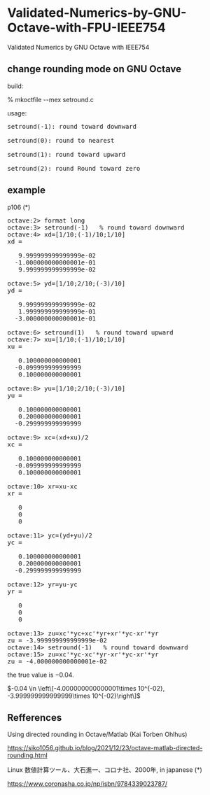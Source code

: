 # Validated-Numerics-by-GNU-Octave-with-FPU-IEEE754
Validated Numerics by GNU Octave with IEEE754

## change rounding mode on GNU Octave

build:

% mkoctfile --mex setround.c

usage:
<pre>
setround(-1): round toward downward

setround(0): round to nearest

setround(1): round toward upward

setround(2): round Round toward zero
</pre>

## example

p106 (*)

<pre>
octave:2> format long
octave:3> setround(-1)   % round toward downward
octave:4> xd=[1/10;(-1)/10;1/10]
xd =

   9.999999999999999e-02
  -1.000000000000001e-01
   9.999999999999999e-02

octave:5> yd=[1/10;2/10;(-3)/10]
yd =

   9.999999999999999e-02
   1.999999999999999e-01
  -3.000000000000001e-01

octave:6> setround(1)   % round toward upward
octave:7> xu=[1/10;(-1)/10;1/10]
xu =

   0.100000000000001
  -0.099999999999999
   0.100000000000001

octave:8> yu=[1/10;2/10;(-3)/10]
yu =

   0.100000000000001
   0.200000000000001
  -0.299999999999999

octave:9> xc=(xd+xu)/2
xc =

   0.100000000000001
  -0.099999999999999
   0.100000000000001

octave:10> xr=xu-xc
xr =

   0
   0
   0

octave:11> yc=(yd+yu)/2
yc =

   0.100000000000001
   0.200000000000001
  -0.299999999999999

octave:12> yr=yu-yc
yr =

   0
   0
   0

octave:13> zu=xc'*yc+xc'*yr+xr'*yc-xr'*yr
zu = -3.999999999999999e-02
octave:14> setround(-1)   % round toward downward
octave:15> zu=xc'*yc-xc'*yr-xr'*yc-xr'*yr
zu = -4.000000000000001e-02
</pre>

the true value is $-0.04$.

 $-0.04 \in \left\[-4.000000000000001\times 10^{-02}, -3.999999999999999\times 10^{-02}\right\]$
  
## Refferences

Using directed rounding in Octave/Matlab (Kai Torben Ohlhus) 

https://siko1056.github.io/blog/2021/12/23/octave-matlab-directed-rounding.html

Linux 数値計算ツール、大石進一、コロナ社、2000年, in japanese   (*)

https://www.coronasha.co.jp/np/isbn/9784339023787/
